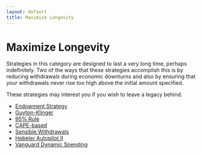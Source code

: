 ```yaml
---
layout: default
title: Maximize Longevity
---
```


# Maximize Longevity

Strategies in this category are designed to last a very long time, perhaps
indefinitely. Two of the ways that these strategies accomplish this is by
reducing withdrawals during economic downturns and also by ensuring that your
withdrawals never rise too high above the initial amount specified.

These strategies may interest you if you wish to leave a legacy behind.

- [Endowment Strategy](../endowment)
- [Guyton-Klinger](../guyton-klinger)
- [95% Rule](../95-percent)
- [CAPE-based](../cape-based)
- [Sensible Withdrawals](../sensible-withdrawals)
- [Hebeler Autopilot II](../hebeler-autopilot-ii)
- [Vanguard Dynamic Spending](../vanguard-dynamic-spending)
